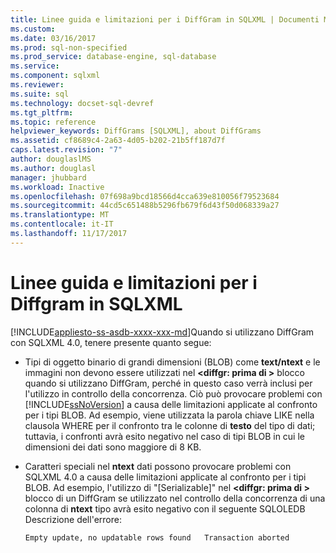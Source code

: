 ```yaml
---
title: Linee guida e limitazioni per i DiffGram in SQLXML | Documenti Microsoft
ms.custom: 
ms.date: 03/16/2017
ms.prod: sql-non-specified
ms.prod_service: database-engine, sql-database
ms.service: 
ms.component: sqlxml
ms.reviewer: 
ms.suite: sql
ms.technology: docset-sql-devref
ms.tgt_pltfrm: 
ms.topic: reference
helpviewer_keywords: DiffGrams [SQLXML], about DiffGrams
ms.assetid: cf8689c4-2a63-4d05-b202-21b5ff187d7f
caps.latest.revision: "7"
author: douglaslMS
ms.author: douglasl
manager: jhubbard
ms.workload: Inactive
ms.openlocfilehash: 07f698a9bcd18566d4cca639e810056f79523684
ms.sourcegitcommit: 44cd5c651488b5296fb679f6d43f50d068339a27
ms.translationtype: MT
ms.contentlocale: it-IT
ms.lasthandoff: 11/17/2017
---
```

# <a name="guidelines-and-limitations-of-diffgrams-in-sqlxml"></a>Linee guida e limitazioni per i Diffgram in SQLXML
[!INCLUDE[appliesto-ss-asdb-xxxx-xxx-md](../../../includes/appliesto-ss-asdb-xxxx-xxx-md.md)]Quando si utilizzano DiffGram con SQLXML 4.0, tenere presente quanto segue:  
  
-   Tipi di oggetto binario di grandi dimensioni (BLOB) come **text/ntext** e le immagini non devono essere utilizzati nel  **\<diffgr: prima di >** blocco quando si utilizzano DiffGram, perché in questo caso verrà inclusi per l'utilizzo in controllo della concorrenza. Ciò può provocare problemi con [!INCLUDE[ssNoVersion](../../../includes/ssnoversion-md.md)] a causa delle limitazioni applicate al confronto per i tipi BLOB. Ad esempio, viene utilizzata la parola chiave LIKE nella clausola WHERE per il confronto tra le colonne di **testo** del tipo di dati; tuttavia, i confronti avrà esito negativo nel caso di tipi BLOB in cui le dimensioni dei dati sono maggiore di 8 KB.  
  
-   Caratteri speciali nel **ntext** dati possono provocare problemi con SQLXML 4.0 a causa delle limitazioni applicate al confronto per i tipi BLOB. Ad esempio, l'utilizzo di "[Serializable]" nel  **\<diffgr: prima di >** blocco di un DiffGram se utilizzato nel controllo della concorrenza di una colonna di **ntext** tipo avrà esito negativo con il seguente SQLOLEDB Descrizione dell'errore:  
  
    ```  
    Empty update, no updatable rows found   Transaction aborted  
    ```  
  
  
